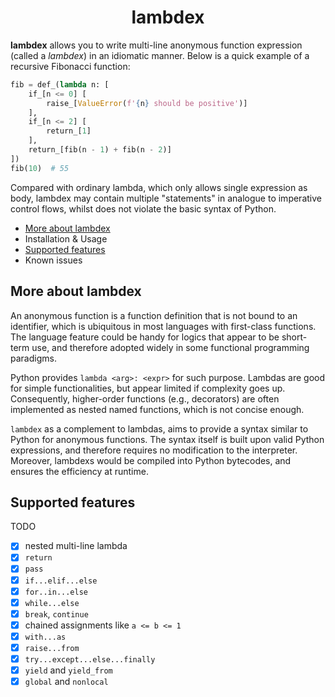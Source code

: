 <h1 style="text-align: center">lambdex</h1>

**lambdex** allows you to write multi-line anonymous function expression (called a _lambdex_) in an idiomatic manner. Below is a quick example of a recursive Fibonacci function:

```python
fib = def_(lambda n: [
    if_[n <= 0] [
        raise_[ValueError(f'{n} should be positive')]
    ],
    if_[n <= 2] [
        return_[1]
    ],
    return_[fib(n - 1) + fib(n - 2)]
])
fib(10)  # 55
```

Compared with ordinary lambda, which only allows single expression as body, lambdex may contain multiple "statements" in analogue to imperative control flows, whilst does not violate the basic syntax of Python.

- [More about lambdex](#more-about-lambdex)
- Installation & Usage
- [Supported features](#supported-features)
- Known issues

## More about lambdex

An anonymous function is a function definition that is not bound to an identifier, which is ubiquitous in most languages with first-class functions. The language feature could be handy for logics that appear to be short-term use, and therefore adopted widely in some functional programming paradigms.

Python provides `lambda <arg>: <expr>` for such purpose. Lambdas are good for simple functionalities, but appear limited if complexity goes up. Consequently, higher-order functions (e.g., decorators) are often implemented as nested named functions, which is not concise enough.

`lambdex` as a complement to lambdas, aims to provide a syntax similar to Python for anonymous functions. The syntax itself is built upon valid Python expressions, and therefore requires no modification to the interpreter. Moreover, lambdexs would be compiled into Python bytecodes, and ensures the efficiency at runtime.

## Supported features

TODO

- [x] nested multi-line lambda
- [x] `return`
- [x] `pass`
- [x] `if...elif...else`
- [x] `for..in...else`
- [x] `while...else`
- [x] `break`, `continue`
- [x] chained assignments like `a <= b <= 1`
- [x] `with...as`
- [x] `raise...from`
- [x] `try...except...else...finally`
- [x] `yield` and `yield_from`
- [x] `global` and `nonlocal`
